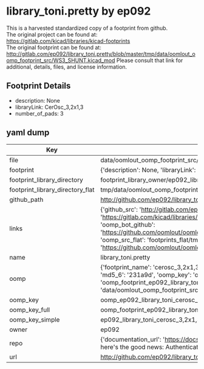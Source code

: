 # library_toni.pretty by ep092  
This is a harvested standardized copy of a footprint from github.  
The original project can be found at:  
https://gitlab.com/kicad/libraries/kicad-footprints  
The original footprint can be found at:
http://gitlab.com/ep092/library_toni.pretty/blob/master/tmp/data/oomlout_oomp_footprint_src/WS3_SHUNT.kicad_mod
Please consult that link for additional, details, files, and license information.  
## Footprint Details
* description: None  
* libraryLink: CerOsc_3,2x1,3  
* number_of_pads: 3  
## yaml dump  
| Key | Value |  
| --- | --- |  
| file | data/oomlout_oomp_footprint_src/library_toni.pretty/CerOsc_3,2x1,3.kicad_mod |  
| footprint | {'description': None, 'libraryLink': 'CerOsc_3,2x1,3', 'number_of_pads': 3} |  
| footprint_library_directory | footprint_library_owner/ep092_library_toni.pretty |  
| footprint_library_directory_flat | tmp/data/oomlout_oomp_footprint_src/footprints_flat/ep092_library_toni_cerosc_3,2x1,3/working |  
| github_path | http://github.com/ep092/library_toni.pretty/blob/master/tmp/data/oomlout_oomp_footprint_src/CerOsc_3,2x1,3.kicad_mod |  
| links | {'github_src': 'http://gitlab.com/ep092/library_toni.pretty/blob/master/tmp/data/oomlout_oomp_footprint_src/WS3_SHUNT.kicad_mod', 'github_src_repo': 'https://gitlab.com/kicad/libraries/kicad-footprints', 'oomp_bot': 'tmp/data/oomlout_oomp_footprint_src/footprints/ep092_library_toni_cerosc_3,2x1,3/working', 'oomp_bot_github': 'https://github.com/oomlout/oomlout_oomp_footprint_bot/tree/main/tmp/data/oomlout_oomp_footprint_src/footprints/ep092_library_toni_cerosc_3,2x1,3/working', 'oomp_src_flat': 'footprints_flat/tmp/data/oomlout_oomp_footprint_src/footprints_flat/ep092_library_toni_cerosc_3,2x1,3/working', 'oomp_src_flat_github': 'https://github.com/oomlout/oomlout_oomp_footprint_src/tree/main/tmp/data/oomlout_oomp_footprint_src/footprints_flat/ep092_library_toni_cerosc_3,2x1,3/working'} |  
| name | library_toni.pretty |  
| oomp | {'footprint_name': 'cerosc_3,2x1,3', 'library_name': 'library_toni', 'md5': '231a9d7da1e99e9818d2e00327e3db63', 'md5_10': '231a9d7da1', 'md5_5': '231a9', 'md5_6': '231a9d', 'oomp_key': 'oomp_ep092_library_toni_cerosc_3,2x1,3', 'oomp_key_extra': 'oomp_footprint_ep092_library_toni_cerosc_3,2x1,3', 'oomp_key_full': 'oomp_footprint_ep092_library_toni_cerosc_3,2x1,3_231a9d', 'oomp_key_simple': 'ep092_library_toni_cerosc_3,2x1,3', 'original_filename': 'data/oomlout_oomp_footprint_src/library_toni.pretty/CerOsc_3,2x1,3.kicad_mod', 'owner_name': 'ep092'} |  
| oomp_key | oomp_ep092_library_toni_cerosc_3,2x1,3 |  
| oomp_key_full | oomp_footprint_ep092_library_toni_cerosc_3,2x1,3 |  
| oomp_key_simple | ep092_library_toni_cerosc_3,2x1,3 |  
| owner | ep092 |  
| repo | {'documentation_url': 'https://docs.github.com/rest/overview/resources-in-the-rest-api#rate-limiting', 'message': "API rate limit exceeded for 84.66.142.224. (But here's the good news: Authenticated requests get a higher rate limit. Check out the documentation for more details.)"} |  
| url | http://github.com/ep092/library_toni.pretty |  

